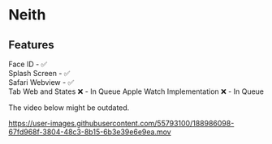 # Neith
## Features 
Face ID - ✅\
Splash Screen - ✅ \
Safari Webview - ✅ \
Tab Web and States ❌ - In Queue
Apple Watch Implementation ❌ - In Queue

The video below might be outdated.

https://user-images.githubusercontent.com/55793100/188986098-67fd968f-3804-48c3-8b15-6b3e39e6e9ea.mov

